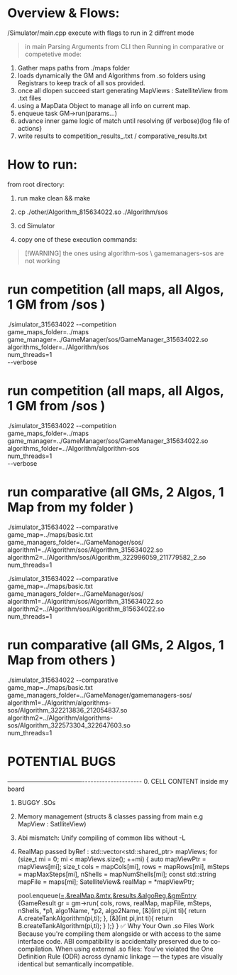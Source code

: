 # Overview & Flows:
/Simulator/main.cpp execute with flags to run in 2 diffrent mode
> in main Parsing Arguments from CLI then Running in comparative or competetive mode:
1. Gather maps paths from ./maps folder
2. loads dynamically the GM and Algorithms from .so folders
    using Registrars to keep track of all sos provided.
3. once all dlopen succeed start generating MapViews : SatelliteView from .txt files
4. using a MapData Object to manage all info on current map.
5. enqueue task GM->run(params...)
6. advance inner game logic of match until resolving (if verbose){log file of actions}
7. write results to competition_results_<TS>.txt / comparative_results<TS>.txt

# How to run:
from root directory:
1. run make clean && make
2. cp ./other/Algorithm_815634022.so ./Algorithm/sos
3. cd Simulator

4. copy one of these execution commands: 
> [!WARNING] the ones using algorithm-sos \ gamemanagers-sos  are not working

# run competition (all maps, all Algos, 1 GM from /sos )
  ./simulator_315634022 --competition \
  game_maps_folder=../maps \
  game_manager=../GameManager/sos/GameManager_315634022.so \
  algorithms_folder=../Algorithm/sos \
  num_threads=1 \
  --verbose

# run competition (all maps, all Algos, 1 GM from /sos )
  ./simulator_315634022 --competition \
  game_maps_folder=../maps \
  game_manager=../GameManager/sos/GameManager_315634022.so \
  algorithms_folder=../Algorithm/algorithm-sos \
  num_threads=1 \
  --verbose


# run comparative (all GMs, 2 Algos, 1 Map from my folder )
./simulator_315634022 --comparative \
  game_map=../maps/basic.txt \
  game_managers_folder=../GameManager/sos/ \
  algorithm1=../Algorithm/sos/Algorithm_315634022.so \
  algorithm2=../Algorithm/sos/Algorithm_322996059_211779582_2.so \
  num_threads=1


  ./simulator_315634022 --comparative \
  game_map=../maps/basic.txt \
  game_managers_folder=../GameManager/sos/ \
  algorithm1=../Algorithm/sos/Algorithm_315634022.so \
  algorithm2=../Algorithm/sos/Algorithm_815634022.so \
  num_threads=1

# run comparative (all GMs, 2 Algos, 1 Map from others )
./simulator_315634022 --comparative \
  game_map=../maps/basic.txt \
  game_managers_folder=../GameManager/gamemanagers-sos/ \
  algorithm1=../Algorithm/algorithms-sos/Algorithm_322213836_212054837.so \
  algorithm2=../Algorithm/algorithms-sos/Algorithm_322573304_322647603.so \
  num_threads=1

# POTENTIAL BUGS
————————————---------------------
0. CELL CONTENT inside my board 
1. BUGGY .SOs 
2. Memory management (structs & classes passing from main e.g MapView : SatlliteView)
3. Abi mismatch: Unify compiling of common libs without -L 
4. RealMap passed byRef :
    std::vector<std::shared_ptr<SatelliteView>> mapViews;
    for (size_t mi = 0; mi < mapViews.size(); ++mi) {
        auto mapViewPtr = mapViews[mi];
        size_t cols     = mapCols[mi],
               rows     = mapRows[mi],
               mSteps   = mapMaxSteps[mi],
               nShells  = mapNumShells[mi];
        const std::string mapFile = maps[mi];
        SatelliteView& realMap = *mapViewPtr;

    pool.enqueue([=,&realMap,&mtx,&results,&algoReg,&gmEntry]() {GameResult gr = gm->run(
                        cols, rows,
                        realMap,
                        mapFile,
                        mSteps, nShells,
                        *p1, algo1Name,
                        *p2, algo2Name,
                        [&](int pi,int ti){ return A.createTankAlgorithm(pi,ti); },
                        [&](int pi,int ti){ return B.createTankAlgorithm(pi,ti); }
                    );}
    }
✅ Why Your Own .so Files Work
Because you're compiling them alongside or with access to the same interface code. ABI compatibility is accidentally preserved due to co-compilation.
When using external .so files:
You’ve violated the One Definition Rule (ODR) across dynamic linkage — the types are visually identical but semantically incompatible.
